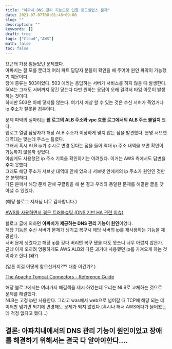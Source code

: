 ```yaml
---
title: "아파치 DNS 관리 기능으로 인한 로드밸런스 문제"
date: 2021-07-07T00:01:48+09:00
slug: ""
description: ""
keywords: []
draft: true
tags: ["Cloud","AWS"]
math: false
toc: false
---
```



요근래 가장 힘들었던 문제였다.  
아파치는 잘 모를 뿐더러 여러 파트 담당자 분들이 확인을 해 주어야 원인 파악이 가능했기 떄문이다.  
장애 종류는 503이었다. 503 에러는 응답하는 서버가 서비스를 하지 않을 때 발생한다.  
504는 그래도 서버까지 닿긴 닿는다 다만 원하는 응답이 오래 걸려서 타임 아웃이 발생하는 것이다.  
하지만 503은 아예 닿지를 않는다. 여기서 예상 할 수 있는 것은 수신 서버가 죽었거나 ip 주소가 잘못된 경우이다.  

문제 파악의 실마리는 **웹 로그의 ALB 주소와 vpc 흐름 로그에서의 ALB 주소 불일치** 였다.  
웹로그 열람 담당자가 해당 ALB 주소가 이상하게 맞지 않는 점을 발견했다. 분명 서브넷 대역대는 맞는데 주소는 틀렸다.  
그래서 혹시 ALB ip가 수시로 변경 된다는 점을 들어 역대 ip 주소 내역을 보면 확인이 가능하지 않을까 싶었다.  
아쉽게도 사용했던 ip 주소 기록을 확인하기는 어려웠다.  이거는 AWS 측에서도 답변을 주지 못했다.  
그래도 해당 주소가 서브넷 대역대 안에 있으니 서브넷 안에서의 ip 주소가 원인인 것만은 분명하다.  
다른 분께서 해당 문제 관해 구글링을 해 본 결과 우리와 동일한 문제를 해결한 글을 찾아낼 수 있었다.  

(해당 블로그 저자님 너무 감사합니다.)

[AWS를 사용하면서 겪은 트러블슈팅 (DNS 기반 HA 관련 이슈)](http://dveamer.github.io/backend/TroubleshootingDNSHAOnAWS.html)

블로그 글에 의하면 **아파치가 제공하는 DNS 관리 기능이 원인**이었다.  
해당 기능은  수신 서버가 문제가 생기고 복구시 해당 서버의 ip를 재사용하는 기능을 제공한다.  
서버 문제 생겼다고 해당 ip를 갖다 버리면 복구 됐을 때도 못쓰니 너무 아깝지 않은가.  
근데 이게 오히려 엉뚱하게도 AWS ALB와 다른 과거에 사용했던 ip를 가져오게 하는 것이라고 한다.(왜?)  

(암튼 이걸 어떻게 찾으신거지??? 대충 이건가? )

[The Apache Tomcat Connectors - Reference Guide](https://tomcat.apache.org/connectors-doc/reference/workers.html)

해당 블로그에서는 여러가지 해결책을 제시 하였는데 우리는 NLB로 교체하는 것으로 문제를 해결했다.  
NLB는 고정 ip만 사용한다.  그리고 was에서 web으로 넘어갈 때 TCP에 해당 되는 데이터만 넘기면 되기에 변경해도 문제가 되지 않았다.(혹시나 해서 AWS에다가 물어봤는데 걱정 없다고 했다...)  

## 결론:  아파치내에서의 DNS 관리 기능이 원인이었고 장애를 해결하기 위해서는 결국 다 알아야한다....